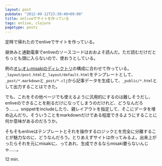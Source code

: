 ```yaml
---
layout: post
pubdate: "2012-09-12T23:39:40+09:00"
title: enliveでサイトを作っている
tags: enlive, clojure
pagetype: posts
---
```

定時で帰れたのでenliveでサイトを作っている。

昼休みと通勤電車でenliveのソースコードはおおよそ読んだ。ただ読むだけだとちっとも頭に入らないので、使おうとしている。

例の[オレオレmisakiのディレクトリ](https://gist.github.com/3671177)の構成に合わせて作っている。`_layout/post.html`と`_layout/default.html`をテンプレートとして、`_post/*.markdown`と`_post/*.clj`から記事データを生成して、`_public/*.html`として出力することはできた。

でも、これをその他ページでも使えるように汎用的にするのは難しそうだし、enliveのできることを削るだけになってしまうのだけれど、どうなんだろう……。snippetをincludeしたり、親レイアウトを指定して、そこにデータを埋め込んだり。そういうことをmarkdownだけである程度できるようにすることに何か意味があるのだろうか。

そもそもenliveはテンプレートとそれを操作するロジックとを完全に分離することが魅力なのに、どうなんだろう。とりあえずサイトは作ってみるよ。出来上がったらそれを元にmisakiに、ってあれ、生成できるならmisaki要らないんじゃ……。

12 min.
